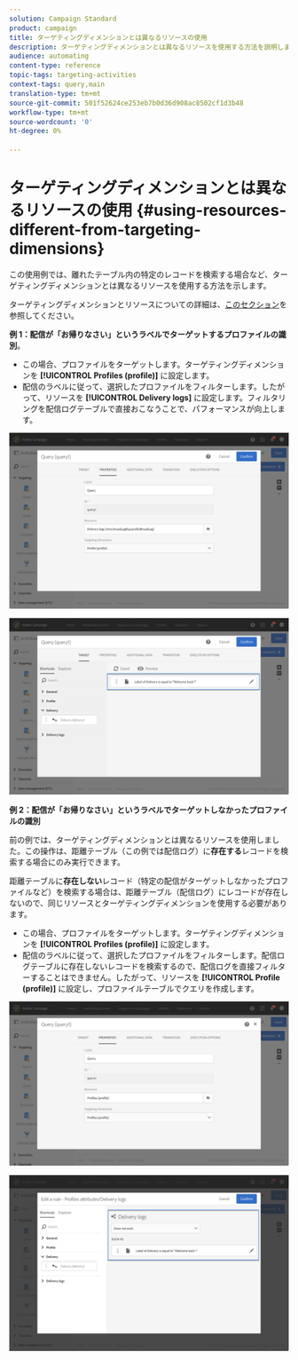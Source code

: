 ```yaml
---
solution: Campaign Standard
product: campaign
title: ターゲティングディメンションとは異なるリソースの使用
description: ターゲティングディメンションとは異なるリソースを使用する方法を説明します。
audience: automating
content-type: reference
topic-tags: targeting-activities
context-tags: query,main
translation-type: tm+mt
source-git-commit: 501f52624ce253eb7b0d36d908ac8502cf1d3b48
workflow-type: tm+mt
source-wordcount: '0'
ht-degree: 0%

---
```



# ターゲティングディメンションとは異なるリソースの使用 {#using-resources-different-from-targeting-dimensions}

この使用例では、離れたテーブル内の特定のレコードを検索する場合など、ターゲティングディメンションとは異なるリソースを使用する方法を示します。

ターゲティングディメンションとリソースについての詳細は、[このセクション](../../automating/using/query.md#targeting-dimensions-and-resources)を参照してください。

**例 1：配信が「お帰りなさい」というラベルでターゲットするプロファイルの識別**。

* この場合、プロファイルをターゲットします。ターゲティングディメンションを **[!UICONTROL Profiles (profile)]** に設定します。
* 配信のラベルに従って、選択したプロファイルをフィルターします。したがって、リソースを **[!UICONTROL Delivery logs]** に設定します。フィルタリングを配信ログテーブルで直接おこなうことで、パフォーマンスが向上します。

![](assets/targeting_dimension6.png)

![](assets/targeting_dimension7.png)

**例 2：配信が「お帰りなさい」というラベルでターゲットしなかったプロファイルの識別**

前の例では、ターゲティングディメンションとは異なるリソースを使用しました。この操作は、距離テーブル（この例では配信ログ）に&#x200B;**存在する**&#x200B;レコードを検索する場合にのみ実行できます。

距離テーブルに&#x200B;**存在しない**&#x200B;レコード（特定の配信がターゲットしなかったプロファイルなど）を検索する場合は、距離テーブル（配信ログ）にレコードが存在しないので、同じリソースとターゲティングディメンションを使用する必要があります。

* この場合、プロファイルをターゲットします。ターゲティングディメンションを **[!UICONTROL Profiles (profile)]** に設定します。
* 配信のラベルに従って、選択したプロファイルをフィルターします。配信ログテーブルに存在しないレコードを検索するので、配信ログを直接フィルターすることはできません。したがって、リソースを **[!UICONTROL Profile (profile)]** に設定し、プロファイルテーブルでクエリを作成します。

![](assets/targeting_dimension8.png)

![](assets/targeting_dimension9.png)
